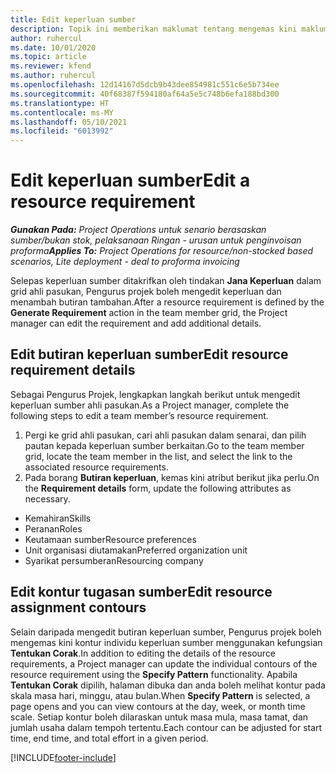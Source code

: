 ```yaml
---
title: Edit keperluan sumber
description: Topik ini memberikan maklumat tentang mengemas kini maklumat keperluan sumber.
author: ruhercul
ms.date: 10/01/2020
ms.topic: article
ms.reviewer: kfend
ms.author: ruhercul
ms.openlocfilehash: 12d14167d5dcb9b43dee854981c551c6e5b734ee
ms.sourcegitcommit: 40f68387f594180af64a5e5c748b6efa188bd300
ms.translationtype: HT
ms.contentlocale: ms-MY
ms.lasthandoff: 05/10/2021
ms.locfileid: "6013992"
---
```

# <a name="edit-a-resource-requirement"></a><span data-ttu-id="6c2b6-103">Edit keperluan sumber</span><span class="sxs-lookup"><span data-stu-id="6c2b6-103">Edit a resource requirement</span></span>

<span data-ttu-id="6c2b6-104">_**Gunakan Pada:** Project Operations untuk senario berasaskan sumber/bukan stok, pelaksanaan Ringan - urusan untuk penginvoisan proforma_</span><span class="sxs-lookup"><span data-stu-id="6c2b6-104">_**Applies To:** Project Operations for resource/non-stocked based scenarios, Lite deployment - deal to proforma invoicing_</span></span>

<span data-ttu-id="6c2b6-105">Selepas keperluan sumber ditakrifkan oleh tindakan **Jana Keperluan** dalam grid ahli pasukan, Pengurus projek boleh mengedit keperluan dan menambah butiran tambahan.</span><span class="sxs-lookup"><span data-stu-id="6c2b6-105">After a resource requirement is defined by the **Generate Requirement** action in the team member grid, the Project manager can edit the requirement and add additional details.</span></span>

## <a name="edit-resource-requirement-details"></a><span data-ttu-id="6c2b6-106">Edit butiran keperluan sumber</span><span class="sxs-lookup"><span data-stu-id="6c2b6-106">Edit resource requirement details</span></span>

<span data-ttu-id="6c2b6-107">Sebagai Pengurus Projek, lengkapkan langkah berikut untuk mengedit keperluan sumber ahli pasukan.</span><span class="sxs-lookup"><span data-stu-id="6c2b6-107">As a Project manager, complete the following steps to edit a team member’s resource requirement.</span></span>

1. <span data-ttu-id="6c2b6-108">Pergi ke grid ahli pasukan, cari ahli pasukan dalam senarai, dan pilih pautan kepada keperluan sumber berkaitan.</span><span class="sxs-lookup"><span data-stu-id="6c2b6-108">Go to the team member grid, locate the team member in the list, and select the link to the associated resource requirements.</span></span>
2. <span data-ttu-id="6c2b6-109">Pada borang **Butiran keperluan**, kemas kini atribut berikut jika perlu.</span><span class="sxs-lookup"><span data-stu-id="6c2b6-109">On the **Requirement details** form, update the following attributes as necessary.</span></span>

- <span data-ttu-id="6c2b6-110">Kemahiran</span><span class="sxs-lookup"><span data-stu-id="6c2b6-110">Skills</span></span>
- <span data-ttu-id="6c2b6-111">Peranan</span><span class="sxs-lookup"><span data-stu-id="6c2b6-111">Roles</span></span>
- <span data-ttu-id="6c2b6-112">Keutamaan sumber</span><span class="sxs-lookup"><span data-stu-id="6c2b6-112">Resource preferences</span></span>
- <span data-ttu-id="6c2b6-113">Unit organisasi diutamakan</span><span class="sxs-lookup"><span data-stu-id="6c2b6-113">Preferred organization unit</span></span>
- <span data-ttu-id="6c2b6-114">Syarikat persumberan</span><span class="sxs-lookup"><span data-stu-id="6c2b6-114">Resourcing company</span></span>

## <a name="edit-resource-assignment-contours"></a><span data-ttu-id="6c2b6-115">Edit kontur tugasan sumber</span><span class="sxs-lookup"><span data-stu-id="6c2b6-115">Edit resource assignment contours</span></span>

<span data-ttu-id="6c2b6-116">Selain daripada mengedit butiran keperluan sumber, Pengurus projek boleh mengemas kini kontur individu keperluan sumber menggunakan kefungsian **Tentukan Corak**.</span><span class="sxs-lookup"><span data-stu-id="6c2b6-116">In addition to editing the details of the resource requirements, a Project manager can update the individual contours of the resource requirement using the **Specify Pattern** functionality.</span></span> <span data-ttu-id="6c2b6-117">Apabila **Tentukan Corak** dipilih, halaman dibuka dan anda boleh melihat kontur pada skala masa hari, minggu, atau bulan.</span><span class="sxs-lookup"><span data-stu-id="6c2b6-117">When **Specify Pattern** is selected, a page opens and you can view contours at the day, week, or month time scale.</span></span> <span data-ttu-id="6c2b6-118">Setiap kontur boleh dilaraskan untuk masa mula, masa tamat, dan jumlah usaha dalam tempoh tertentu.</span><span class="sxs-lookup"><span data-stu-id="6c2b6-118">Each contour can be adjusted for start time, end time, and total effort in a given period.</span></span>

[!INCLUDE[footer-include](../includes/footer-banner.md)]